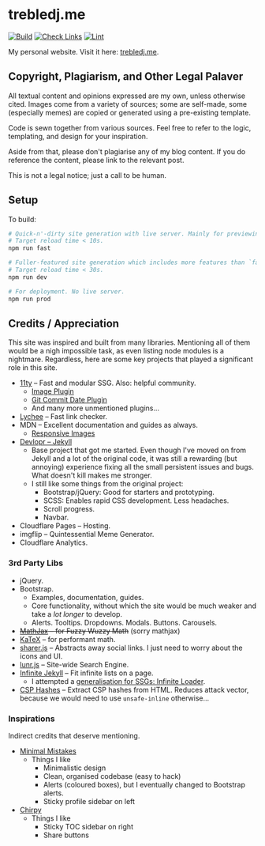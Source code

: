 # trebledj.me

[![Build](https://github.com/TrebledJ/trebledj.github.io/actions/workflows/deploy.yml/badge.svg)](https://github.com/TrebledJ/trebledj.github.io/actions/workflows/deploy.yml)
[![Check Links](https://github.com/TrebledJ/trebledj.github.io/actions/workflows/links.yml/badge.svg)](https://github.com/TrebledJ/trebledj.github.io/actions/workflows/links.yml)
[![Lint](https://github.com/TrebledJ/trebledj.github.io/actions/workflows/lint.yml/badge.svg)](https://github.com/TrebledJ/trebledj.github.io/actions/workflows/lint.yml)

My personal website. Visit it here: [trebledj.me](https://trebledj.me).


## Copyright, Plagiarism, and Other Legal Palaver

All textual content and opinions expressed are my own, unless otherwise cited. Images come from a variety of sources; some are self-made, some (especially memes) are copied or generated using a pre-existing template.

Code is sewn together from various sources. Feel free to refer to the logic, templating, and design for your inspiration.

Aside from that, please don't plagiarise any of my blog content. If you do reference the content, please link to the relevant post.

This is not a legal notice; just a call to be human.


## Setup

To build:

```sh
# Quick-n'-dirty site generation with live server. Mainly for previewing markdown content.
# Target reload time < 10s.
npm run fast

# Fuller-featured site generation which includes more features than `fast`, but less than `prod`.
# Target reload time < 30s.
npm run dev

# For deployment. No live server.
npm run prod
```

## Credits / Appreciation

This site was inspired and built from many libraries. Mentioning all of them would be a nigh impossible task, as even listing node modules is a nightmare. Regardless, here are some key projects that played a significant role in this site.

* [11ty](https://www.11ty.dev) – Fast and modular SSG. Also: helpful community.
  * [Image Plugin](https://www.11ty.dev/docs/plugins/image/)
  * [Git Commit Date Plugin](https://github.com/saneef/eleventy-plugin-git-commit-date)
  * And many more unmentioned plugins...
* [Lychee](https://github.com/lycheeverse/lychee) – Fast link checker.
* MDN – Excellent documentation and guides as always.
  * [Responsive Images](https://developer.mozilla.org/en-US/docs/Learn/HTML/Multimedia_and_embedding/Responsive_images)
* [Devlopr – Jekyll](https://github.com/sujaykundu777/devlopr-jekyll)
  * Base project that got me started. Even though I've moved on from Jekyll and a lot of the original code, it was still a rewarding (but annoying) experience fixing all the small persistent issues and bugs. What doesn't kill makes me stronger.
  * I still like some things from the original project:
    * Bootstrap/jQuery: Good for starters and prototyping.
    * SCSS: Enables rapid CSS development. Less headaches.
    * Scroll progress.
    * Navbar.
* Cloudflare Pages – Hosting.
* imgflip – Quintessential Meme Generator.
* Cloudflare Analytics.

### 3rd Party Libs
* jQuery.
* Bootstrap.
  * Examples, documentation, guides.
  * Core functionality, without which the site would be much weaker and take a *lot longer* to develop.
  * Alerts. Tooltips. Dropdowns. Modals. Buttons. Carousels.
* ~~[MathJax](https://github.com/mathjax/MathJax) – for Fuzzy Wuzzy Math~~ (sorry mathjax)
* [KaTeX](https://github.com/KaTeX/KaTeX) – for performant math.
* [sharer.js](https://github.com/ellisonleao/sharer.js) – Abstracts away social links. I just need to worry about the icons and UI.
* [lunr.js](https://github.com/olivernn/lunr.js) – Site-wide Search Engine.
* [Infinite Jekyll](https://github.com/tobiasahlin/infinite-jekyll) – Fit infinite lists on a page.
  * I attempted a [generalisation for SSGs: Infinite Loader](https://github.com/TrebledJ/infinite-loader).
* [CSP Hashes](https://github.com/localnerve/csp-hashes) – Extract CSP hashes from HTML. Reduces attack vector, because we would need to use `unsafe-inline` otherwise...

### Inspirations
Indirect credits that deserve mentioning.

* [Minimal Mistakes](https://mmistakes.github.io/minimal-mistakes/)
  * Things I like
    * Minimalistic design
    * Clean, organised codebase (easy to hack)
    * Alerts (coloured boxes), but I eventually changed to Bootstrap alerts.
    * Sticky profile sidebar on left
* [Chirpy](https://jamstackthemes.dev/demo/theme/eleventy-chirpy-blog-template/)
  * Things I like
    * Sticky TOC sidebar on right
    * Share buttons
